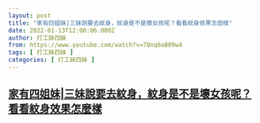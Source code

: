 ```yaml
---
layout: post
title: "家有四姐妹|三妹說要去紋身，紋身是不是壞女孩呢？看看紋身效果怎麼樣"
date: 2022-01-13T12:00:06.000Z
author: 打工妹四妹
from: https://www.youtube.com/watch?v=78nq6aB09w4
tags: [ 打工妹四妹 ]
categories: [ 打工妹四妹 ]
---
```

<!--1642075206000-->
[家有四姐妹|三妹說要去紋身，紋身是不是壞女孩呢？看看紋身效果怎麼樣](https://www.youtube.com/watch?v=78nq6aB09w4)
------

<div>

</div>
